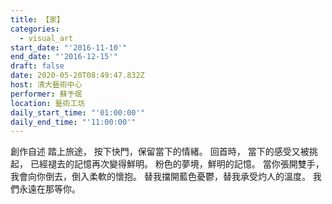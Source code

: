 ```yaml
---
title: 【家】
categories:
  - visual_art
start_date: "'2016-11-10'"
end_date: "'2016-12-15'"
draft: false
date: 2020-05-20T08:49:47.832Z
host: 清大藝術中心
performer: 蘇予珉
location: 藝術工坊
daily_start_time: "'01:00:00'"
daily_end_time: "'11:00:00'"
---
```


創作自述 踏上旅途， 按下快門，保留當下的情緒。 回首時， 當下的感受又被挑起， 已經褪去的記憶再次變得鮮明。 粉色的夢境，鮮明的記憶。 當你張開雙手，我會向你倒去，倒入柔軟的懷抱。 替我擋開藍色憂鬱，替我承受灼人的溫度。 我們永遠在那等你。